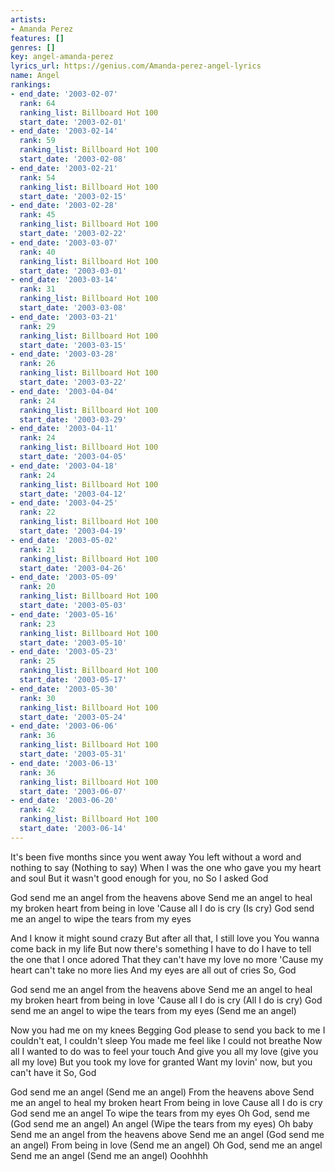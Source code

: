 ```yaml
---
artists:
- Amanda Perez
features: []
genres: []
key: angel-amanda-perez
lyrics_url: https://genius.com/Amanda-perez-angel-lyrics
name: Angel
rankings:
- end_date: '2003-02-07'
  rank: 64
  ranking_list: Billboard Hot 100
  start_date: '2003-02-01'
- end_date: '2003-02-14'
  rank: 59
  ranking_list: Billboard Hot 100
  start_date: '2003-02-08'
- end_date: '2003-02-21'
  rank: 54
  ranking_list: Billboard Hot 100
  start_date: '2003-02-15'
- end_date: '2003-02-28'
  rank: 45
  ranking_list: Billboard Hot 100
  start_date: '2003-02-22'
- end_date: '2003-03-07'
  rank: 40
  ranking_list: Billboard Hot 100
  start_date: '2003-03-01'
- end_date: '2003-03-14'
  rank: 31
  ranking_list: Billboard Hot 100
  start_date: '2003-03-08'
- end_date: '2003-03-21'
  rank: 29
  ranking_list: Billboard Hot 100
  start_date: '2003-03-15'
- end_date: '2003-03-28'
  rank: 26
  ranking_list: Billboard Hot 100
  start_date: '2003-03-22'
- end_date: '2003-04-04'
  rank: 24
  ranking_list: Billboard Hot 100
  start_date: '2003-03-29'
- end_date: '2003-04-11'
  rank: 24
  ranking_list: Billboard Hot 100
  start_date: '2003-04-05'
- end_date: '2003-04-18'
  rank: 24
  ranking_list: Billboard Hot 100
  start_date: '2003-04-12'
- end_date: '2003-04-25'
  rank: 22
  ranking_list: Billboard Hot 100
  start_date: '2003-04-19'
- end_date: '2003-05-02'
  rank: 21
  ranking_list: Billboard Hot 100
  start_date: '2003-04-26'
- end_date: '2003-05-09'
  rank: 20
  ranking_list: Billboard Hot 100
  start_date: '2003-05-03'
- end_date: '2003-05-16'
  rank: 23
  ranking_list: Billboard Hot 100
  start_date: '2003-05-10'
- end_date: '2003-05-23'
  rank: 25
  ranking_list: Billboard Hot 100
  start_date: '2003-05-17'
- end_date: '2003-05-30'
  rank: 30
  ranking_list: Billboard Hot 100
  start_date: '2003-05-24'
- end_date: '2003-06-06'
  rank: 36
  ranking_list: Billboard Hot 100
  start_date: '2003-05-31'
- end_date: '2003-06-13'
  rank: 36
  ranking_list: Billboard Hot 100
  start_date: '2003-06-07'
- end_date: '2003-06-20'
  rank: 42
  ranking_list: Billboard Hot 100
  start_date: '2003-06-14'
---
```

It's been five months since you went away
You left without a word and nothing to say (Nothing to say)
When I was the one who gave you my heart and soul
But it wasn't good enough for you, no
So I asked God


God send me an angel from the heavens above
Send me an angel to heal my broken heart from being in love
'Cause all I do is cry (Is cry)
God send me an angel to wipe the tears from my eyes


And I know it might sound crazy
But after all that, I still love you
You wanna come back in my life
But now there's something I have to do
I have to tell the one that I once adored
That they can't have my love no more
'Cause my heart can't take no more lies
And my eyes are all out of cries
So, God


God send me an angel from the heavens above
Send me an angel to heal my broken heart from being in love
'Cause all I do is cry (All I do is cry)
God send me an angel to wipe the tears from my eyes
(Send me an angel)


Now you had me on my knees
Begging God please to send you back to me
I couldn't eat, I couldn't sleep
You made me feel like I could not breathe
Now all I wanted to do was to feel your touch
And give you all my love (give you all my love)
But you took my love for granted
Want my lovin' now, but you can't have it
So, God


God send me an angel (Send me an angel)
From the heavens above
Send me an angel to heal my broken heart
From being in love
Cause all I do is cry
God send me an angel
To wipe the tears from my eyes
Oh God, send me (God send me an angel)
An angel (Wipe the tears from my eyes)
Oh baby
Send me an angel from the heavens above
Send me an angel (God send me an angel)
From being in love (Send me an angel)
Oh God, send me an angel
Send me an angel (Send me an angel)
Ooohhhh
